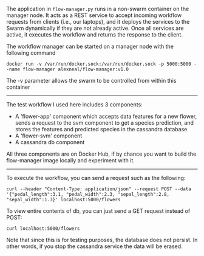 

The application in `flow-manager.py` runs in a non-swarm container on the manager node. It acts as a REST service to accept incoming workflow requests from clients (i.e., our laptops), and it deploys the services to the Swarm dynamically if they are not already active. Once all services are active, it executes the workflow and returns the response to the client.


The workflow manager can be started on a manager node with the following command


```docker run -v /var/run/docker.sock:/var/run/docker.sock -p 5000:5000 --name flow-manager alexneal/flow-manager:v1.0```

The -v parameter allows the swarm to be controlled from within this container

---

The test workflow I used here includes 3 components:
* A 'flower-app' component which accepts data features for a new flower, sends a request to the svm component to get a species prediction, and stores the features and predicted species in the cassandra database
* A 'flower-svm' component
* A cassandra db component

All three components are on Docker Hub, if by chance you want to build the flow-manager image locally and experiment with it.

---

To execute the workflow, you can send a request such as the following:

```curl --header "Content-Type: application/json" --request POST --data '{"pedal_length":3.1, "pedal_width":2.3, "sepal_length":2.8, "sepal_width":1.3}' localhost:5000/flowers```

To view entire contents of db, you can just send a GET request instead of POST:

```curl localhost:5000/flowers```

Note that since this is for testing purposes, the database does not persist. In other words, if you stop the cassandra service the data will be erased.
